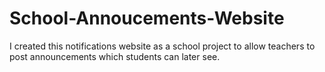 # School-Annoucements-Website
I created this notifications website as a school project to allow teachers to post announcements which students can later see.
